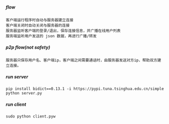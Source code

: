 ##### flow
```
客户端运行程序时自动与服务器建立连接
客户端关闭时自动关闭与服务器的连接
服务器监听客户端的登录/退出，保存连接信息，并广播在线用户列表
服务端监听用户发送的 json 数据，再进行广播/转发
```

##### p2p flow(not safety)
```
服务器只保存用户名、客户端ip，客户端之间需要通话时，由服务器发送对方ip，帮助双方建立连接。
```

##### run server
```shell
pip install bidict==0.13.1 -i https://pypi.tuna.tsinghua.edu.cn/simple
python server.py
```

##### run client
```
sudo python client.pyw
```
